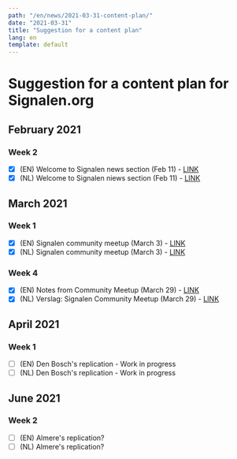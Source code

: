 ```yaml
---
path: "/en/news/2021-03-31-content-plan/"
date: "2021-03-31"
title: "Suggestion for a content plan"
lang: en
template: default
---
```


# Suggestion for a content plan for Signalen.org

## February 2021

### Week 2

- [x] (EN) Welcome to Signalen news section (Feb 11) - [LINK](https://signalen.org/en/news/2021-02-11-welcome/)
- [x] (NL) Welcome to Signalen niews section (Feb 11) - [LINK](https://signalen.org/news/2021-02-11-welkom/)

## March 2021

### Week 1

- [x] (EN) Signalen community meetup (March 3) - [LINK](https://signalen.org/en/news/2021-03-03-community-day/)
- [x] (NL) Signalen community meetup (March 3) - [LINK](https://signalen.org/news/2021-02-24-uitnodiging/)

### Week 4

- [x]  (EN) Notes from Community Meetup (March 29) - [LINK](https://signalen.org/en/news/2021-03-29-notes-community-meetup/)
- [x]  (NL) Verslag: Signalen Community Meetup
 (March 29) - [LINK](https://signalen.org/news/2021-03-29-verslag-community-meetup/)
 
 ## April 2021
 
 ### Week 1
 
 - [ ]  (EN) Den Bosch's replication - Work in progress
 - [ ]  (NL) Den Bosch's replication - Work in progress
 
 ## June 2021
 
 ### Week 2
 
 - [ ]  (EN) Almere's replication?
 - [ ]  (NL) Almere's replication?
